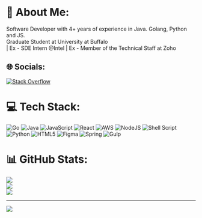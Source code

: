 # 💫 About Me:
Software Developer with 4+ years of experience in Java. Golang, Python and JS.<br>Graduate Student at University at Buffalo <br>| Ex - SDE Intern @Intel | Ex - Member of the Technical Staff at Zoho


## 🌐 Socials:
[![Stack Overflow](https://img.shields.io/badge/-Stackoverflow-FE7A16?logo=stack-overflow&logoColor=white)](https://stackoverflow.com/users/9873934) 

# 💻 Tech Stack:
 ![Go](https://img.shields.io/badge/go-%2300ADD8.svg?style=for-the-badge&logo=go&logoColor=white)  ![Java](https://img.shields.io/badge/java-%23ED8B00.svg?style=for-the-badge&logo=java&logoColor=white) ![JavaScript](https://img.shields.io/badge/javascript-%23323330.svg?style=for-the-badge&logo=javascript&logoColor=%23F7DF1E) ![React](https://img.shields.io/badge/react-%2320232a.svg?style=for-the-badge&logo=react&logoColor=%2361DAFB) ![AWS](https://img.shields.io/badge/AWS-%23FF9900.svg?style=for-the-badge&logo=amazon-aws&logoColor=white) ![NodeJS](https://img.shields.io/badge/node.js-6DA55F?style=for-the-badge&logo=node.js&logoColor=white) ![Shell Script](https://img.shields.io/badge/shell_script-%23121011.svg?style=for-the-badge&logo=gnu-bash&logoColor=white) ![Python](https://img.shields.io/badge/python-3670A0?style=for-the-badge&logo=python&logoColor=ffdd54) ![HTML5](https://img.shields.io/badge/html5-%23E34F26.svg?style=for-the-badge&logo=html5&logoColor=white) ![Figma](https://img.shields.io/badge/figma-%23F24E1E.svg?style=for-the-badge&logo=figma&logoColor=white) ![Spring](https://img.shields.io/badge/spring-%236DB33F.svg?style=for-the-badge&logo=spring&logoColor=white) ![Gulp](https://img.shields.io/badge/GULP-%23CF4647.svg?style=for-the-badge&logo=gulp&logoColor=white) 
# 📊 GitHub Stats:
![](https://github-readme-stats.vercel.app/api?username=sai-prash&theme=dark&hide_border=false&include_all_commits=true&count_private=true)<br/>
![](https://github-readme-streak-stats.herokuapp.com/?user=sai-prash&theme=dark&hide_border=false)<br/>
![](https://github-readme-stats.vercel.app/api/top-langs/?username=sai-prash&theme=dark&hide_border=false&include_all_commits=true&count_private=true&layout=compact)


---
[![](https://visitcount.itsvg.in/api?id=sai-prash&icon=0&color=0)](https://visitcount.itsvg.in)

<!-- Proudly created with GPRM ( https://gprm.itsvg.in ) -->
